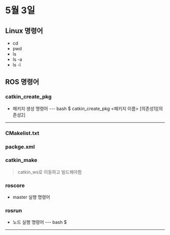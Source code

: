 # 5월 3일
## Linux 명령어
- cd
- pwd
- ls
- ls -a
- ls -l

## ROS 명령어
### catkin_create_pkg
- 패키지 생성 명령어
--- bash
$ catkin_create_pkg <패키지 이름> [의존성1][의존성2]
---

### CMakelist.txt
### packge.xml
### catkin_make
> catkin_ws로 이동하고 빌드해야함

### roscore
- master 실행 명령어
### rosrun
- 노드 실행 명령어
--- bash
$ 
---
